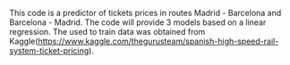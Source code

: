 This code is a predictor of tickets prices in routes Madrid - Barcelona and Barcelona - Madrid. The code will provide 3  models based on a linear regression. The used to train data was obtained from Kaggle(https://www.kaggle.com/thegurusteam/spanish-high-speed-rail-system-ticket-pricing).  
